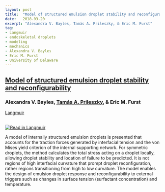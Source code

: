```yaml
---
layout: post
title:  "Model of structured emulsion droplet stability and reconfigurability"
date:   2018-03-20
excerpt: "Alexandra V. Bayles, Tamás A. Prileszky, & Eric M. Furst"
tag:
- Langmuir
- endoskeletal droplets
- modeling
- mechanics
- Alexandra V. Bayles
- Eric M. Furst
- University of Delaware
---
```


<h2><a href="https://doi.org/10.1021/acs.langmuir.8b00469">Model of structured emulsion droplet stability and reconfigurability</a></h2>
<h3>Alexandra V. Bayles, <u>Tamás A. Prileszky</u>, & Eric M. Furst</h3>
<a href="https://pubs.acs.org/journal/langd5">Langmuir</a><br><br>

<a href="https://doi.org/10.1021/acs.langmuir.8b00469"><img src="{{ site.url }}/images/Structural_model.gif" alt="Read in Langmuir"></a><br>

A model of internally structured emulsion droplets is presented that accounts for the traction forces generated by interfacial tension and the von Mises yield criterion of the internal supporting network. For symmetric droplets, the method calculates the total stress acting on a droplet locally, allowing droplet stability and location of failure to be predicted. It is not regions of high interfacial curvature that prompt droplet reconfiguration, rather regions transitioning from high to low curvature. The model enables the design of emulsion droplet response and reconfigurability to external triggers such as changes in surface tension (surfactant concentration) and temperature.